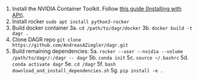 1. Install the NVIDIA Container Toolkit. Follow [this guide (Installing with APt)](https://docs.nvidia.com/datacenter/cloud-native/container-toolkit/latest/install-guide.html).
2. Install rocker `sudo apt install python3-rocker`
3. Build docker container
3a. `cd /path/to/dagr/docker`
3b. `docker build -t dagr .`
4. Clone DAGR repo `git clone https://github.com/AndreasAZiegler/dagr.git`
5. Build remaining dependencies:
5a. `rocker --user --nvidia --volume /path/to/dagr/:/dagr -- dagr`
5b. `conda init`
5c. `source ~/.bashrc`
5d. `conda activate dagr`
5e. `cd /dagr`
5f. `bash download_and_install_dependencies.sh`
5g. `pip install -e .`
